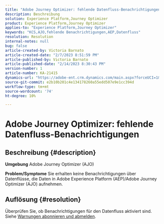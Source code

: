 ```yaml
---
title: "Adobe Journey Optimizer: fehlende Datenfluss-Benachrichtigungen"
description: Beschreibung
solution: Experience Platform,Journey Optimizer
product: Experience Platform,Journey Optimizer
applies-to: "Experience Platform,Journey Optimizer"
keywords: "KCS,AJO,fehlende Benachrichtigungen,AEP,Datenfluss"
resolution: Resolution
internal-notes: null
bug: false
article-created-by: Victoria Barnato
article-created-date: "2/7/2023 8:51:59 PM"
article-published-by: Victoria Barnato
article-published-date: "2/14/2023 8:30:43 PM"
version-number: 1
article-number: KA-21415
dynamics-url: "https://adobe-ent.crm.dynamics.com/main.aspx?forceUCI=1&pagetype=entityrecord&etn=knowledgearticle&id=3475a73e-29a7-ed11-aad1-6045bd0065f9"
source-git-commit: e2b10b201c4e134178260a55edd507e9e1cc394d
workflow-type: tm+mt
source-wordcount: '74'
ht-degree: 10%

---
```


# Adobe Journey Optimizer: fehlende Datenfluss-Benachrichtigungen

## Beschreibung {#description}

<b>Umgebung</b>
Adobe Journey Optimizer (AJO)


<b>Problem/Symptome</b>
Sie erhalten keine Benachrichtigungen über Datenflüsse, die Daten in Adobe Experience Platform (AEP)/Adobe Journey Optimizer (AJO) aufnehmen.


## Auflösung {#resolution}


Überprüfen Sie, ob Benachrichtigungen für den Datenfluss aktiviert sind. Siehe [Warnungen abonnieren und abmelden](https://experienceleague.adobe.com/docs/experience-platform/sources/ui-tutorials/alerts.html?lang=en#subscribe-and-unsubscribe-to-alerts).


